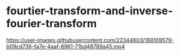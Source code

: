 # fourtier-transform-and-inverse-fourier-transform




https://user-images.githubusercontent.com/22344603/188109579-b09cd736-fa7e-4aaf-8961-71bd48789a45.mp4

